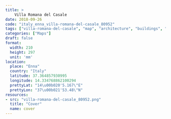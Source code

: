 ```yaml
---
title: > 
    Villa Romana del Casale
date: 2018-09-26
code: "italy_enna_villa-romana-del-casale_80952"
tags: ["villa-romana-del-casale", "map", "architecture", "buildings", "Enna", "Italy"]
categories: ["Maps"]
draft: false
format:
  width: 210
  height: 297
  unit: 'mm'
location:
  place: "Enna"
  country: "Italy"
  latitude: 37.364857930995
  longitude: 14.334768862100294
  prettyLat: "14\u00b020'5.167\"E"
  prettyLon: "37\u00b021'53.48\"N"
resources:
- src: "villa-romana-del-casale_80952.png"
  title: "Cover"
  name: cover
---
```

